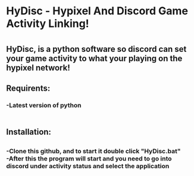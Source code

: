 
  
  <h1><h1>HyDisc - Hypixel And Discord Game Activity Linking! <h1/><h2>HyDisc, is a python software so discord can set your game activity to what your playing on the hypixel network!
		<h2/>Requirents:<br><h3>-Latest version of python<br><br>
		<h2>Installation:<h2/><h3>-Clone this github, and to start it double click "HyDisc.bat"<br>-After this the program will start and you need to go into discord under activity status and select the application<br><h3/>
	<h1/>
